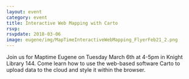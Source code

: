 ```yaml
---
layout: event
category: event
title: Interactive Web Mapping with Carto
rsvp: 
rsvpdate: 2018-03-06
image: eugene/img/MapTimeInteractiveWebMapping_FlyerFeb21_2.png
---
```


Join us for Maptime Eugene on Tuesday March 6th at 4-5pm in Knight Library 144. Come learn how to use the web-based software Carto to upload data to the cloud and style it within the browser.

